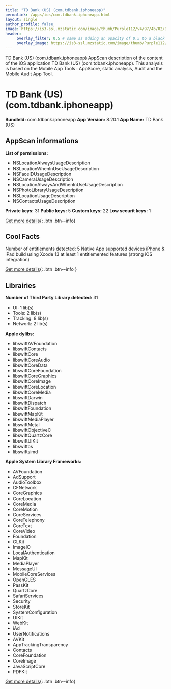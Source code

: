 ```yaml
---
title: "TD Bank (US) (com.tdbank.iphoneapp)"
permalink: /apps/ios/com.tdbank.iphoneapp.html
layout: single
author_profile: false
image: https://is3-ssl.mzstatic.com/image/thumb/Purple112/v4/97/4b/02/974b0228-1d41-8dfe-8ca6-66c4484dfd3f/AppIcon-0-0-1x_U007emarketing-0-0-0-10-0-0-sRGB-0-0-0-GLES2_U002c0-512MB-85-220-0-0.png/512x512bb.jpg
header: 
     overlay_filter: 0.5 # same as adding an opacity of 0.5 to a black background
     overlay_image: https://is3-ssl.mzstatic.com/image/thumb/Purple112/v4/97/4b/02/974b0228-1d41-8dfe-8ca6-66c4484dfd3f/AppIcon-0-0-1x_U007emarketing-0-0-0-10-0-0-sRGB-0-0-0-GLES2_U002c0-512MB-85-220-0-0.png/512x512bb.jpg
---
```

TD Bank (US) (com.tdbank.iphoneapp) AppScan description of the content of the iOS application TD Bank (US) (com.tdbank.iphoneapp). This analysis is based on the Mobile App Tools : AppScore, static analysis, Audit and the Mobile Audit App Tool.

# TD Bank (US) (com.tdbank.iphoneapp)

**BundleId:** com.tdbank.iphoneapp
**App Version:** 8.20.1
**App Name:** TD Bank (US)


## AppScan informations 

**List of permissions:** 
- NSLocationAlwaysUsageDescription
- NSLocationWhenInUseUsageDescription
- NSFaceIDUsageDescription
- NSCameraUsageDescription
- NSLocationAlwaysAndWhenInUseUsageDescription
- NSPhotoLibraryUsageDescription
- NSLocationUsageDescription
- NSContactsUsageDescription
  
  
**Private keys:** 31
**Public keys:** 5
**Custom keys:** 22
**Low securit keys:** 1
  
[Get more details](/pricing.html){: .btn .btn--info}

## Cool Facts

Number of entitlements detected: 5
Native App
supported devices iPhone & iPad
build using Xcode 13
at least 1 entitlemented features (strong iOS integration)
  
[Get more details](/pricing.html){: .btn .btn--info }

## Librairies 
**Number of Third Party Library detected:** 31
- UI: 1 lib(s)
- Tools: 2 lib(s)
- Tracking: 8 lib(s)
- Network: 2 lib(s)


**Apple dylibs:**
- libswiftAVFoundation
- libswiftContacts
- libswiftCore
- libswiftCoreAudio
- libswiftCoreData
- libswiftCoreFoundation
- libswiftCoreGraphics
- libswiftCoreImage
- libswiftCoreLocation
- libswiftCoreMedia
- libswiftDarwin
- libswiftDispatch
- libswiftFoundation
- libswiftMapKit
- libswiftMediaPlayer
- libswiftMetal
- libswiftObjectiveC
- libswiftQuartzCore
- libswiftUIKit
- libswiftos
- libswiftsimd


**Apple System Library Frameworks:**
- AVFoundation
- AdSupport
- AudioToolbox
- CFNetwork
- CoreGraphics
- CoreLocation
- CoreMedia
- CoreMotion
- CoreServices
- CoreTelephony
- CoreText
- CoreVideo
- Foundation
- GLKit
- ImageIO
- LocalAuthentication
- MapKit
- MediaPlayer
- MessageUI
- MobileCoreServices
- OpenGLES
- PassKit
- QuartzCore
- SafariServices
- Security
- StoreKit
- SystemConfiguration
- UIKit
- WebKit
- iAd
- UserNotifications
- AVKit
- AppTrackingTransparency
- Contacts
- CoreFoundation
- CoreImage
- JavaScriptCore
- PDFKit


  
[Get more details](/pricing.html){: .btn .btn--info}

